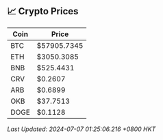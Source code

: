 ## 📈 Crypto Prices

| Coin | Price |
| ---- | ----- |
| BTC | $57905.7345 |
| ETH | $3050.3085 |
| BNB | $525.4431 |
| CRV | $0.2607 |
| ARB | $0.6899 |
| OKB | $37.7513 |
| DOGE | $0.1128 |

_Last Updated: 2024-07-07 01:25:06.216 +0800 HKT_